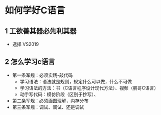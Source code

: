 # 如何学好C语言

## 1 工欲善其器必先利其器

* 选择 VS2019

## 2 怎么学习c语言

* 第一条军规：必须实践-敲代码
  * 学习语法：语法就是规则，规定什么可以做，什么不可做
  * 学习语法的方法：书（C语言程序设计现代方法）、视频（鹏哥C语言）
  * 动手写代码：模仿阶段（区别于抄写）、
* 第二条军规：必须画图理解，内存分布
* 第三条军规：调试、调试、还是调试